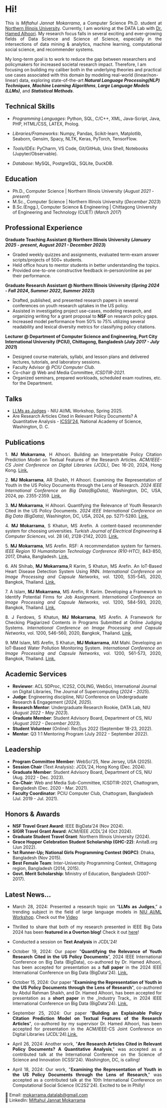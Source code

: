 # Hi!
<p align="justify">
This is <i>Miftahul Jannat Mokarrama</i>, a Computer Science Ph.D. student at <a href="https://www.niu.edu/index.shtml">Northern Illinois University</a>. Currently, I am working at the DATA Lab with <a href="https://alhoori.github.io/">Dr. Hamed Alhoori</a>. My research focus falls in several exciting and ever-growing fields of Data Science and Science of Science, especially in the intersections of data mining & analytics, machine learning, computational social science, and recommender systems. 

My long-term goal is to work to reduce the gap between researchers and policymakers for increased societal research impact. Therefore, I am focusing on building my caliber both in the underlying theories and practical use cases associated with this domain by modeling real-world (linear/non-linear) data, exploring state-of-the-art <b><i>Natural Language Processing(NLP) Techniques</i></b>, <b><i>Machine Learning Algorithms</i></b>, <b><i>Large Language Models (LLMs)</i></b>, and <b><i>Statistical Methods</i></b>. </p>

## Technical Skills

 - _Programming Languages_: Python, SQL, C/C++, XML, Java-Script, Java, PHP, HTML/CSS, LATEX, Prolog.

 - _Libraries/Frameworks_: Numpy, Pandas, Scikit-learn, Matplotlib, Seaborn, Gensim, Spacy, NLTK, Keras, PyTorch, TensorFlow.

 - _Tools/IDEs_: PyCharm, VS Code, Git/GitHub, Unix Shell, Notebooks (Jupyter/Observable).

 - _Database_: MySQL, PostgreSQL, SQLite, DuckDB.

## Education
- Ph.D., Computer Science | Northern Illinois University (_August 2021 - present_)							
- M.Sc., Computer Science	| Northern Illinois University (_December 2023_)	 			        		
- B.Sc.(Engg.), Computer Science & Engineering |  Chittagong University of Engineering and Technology (CUET) (_March 2017_)

## Professional Experience 
**Graduate Teaching Assistant @ Northern Illinois University (_January 2025 - present_, _August 2021 - December 2023_)**
- Graded weekly quizzes and assignments, evaluated term-exam answer scripts/projects of 500+ students.
- Held office hours to mentor students in better understanding the topics.
- Provided one-to-one constructive feedback in-person/online as per their performance.
  
**Graduate Research Assistant @ Northern Illinois University (_Spring 2024 - Fall 2024_, _Summer 2022_, _Summer 2023_)**
- Drafted, published, and presented research papers in several conferences on youth research uptakes in the US policy.
- Assisted in investigating project use-cases, modeling research, and organizing writing for a grant proposal to <b>NSF</b> on research policy gaps.
- Increased model performance from 50% to 75% utilizing several readability and lexical diversity metrics for classifying policy citations.
  
**Lecturer @ Department of Computer Science and Engineering, Port City International University (PCIU), Chittagong, Bangladesh (_July 2017 - July 2021_)**
- Designed course materials, syllabi, and lesson plans and delivered lectures, tutorials, and laboratory sessions. 
- Faculty Advisor @ _PCIU Computer Club_.
- Co-chair @ Web and Media Committee, _ICSDTIR-2021_.
- Organized seminars, prepared workloads, scheduled exam routines, etc. for the Department.

## Talks
- [LLMs as Judges](https://www.youtube.com/watch?v=lTf_vU7R2jM) - NIU AI/ML Workshop, Spring 2025.
- Are Research Articles Cited in Relevant Policy Documents? A Quantitative Analysis - <a href="https://icssi.org/">ICSSI'24</a>, National Academy of Science, Washington, D. C.

## Publications
<p align="justify"> 1. <b>MJ Mokarrama</b>, H Alhoori. Building an Interpretable Policy Citation Prediction Model on Textual Features of
the Research Articles. <i>ACM/IEEE-CS Joint Conference on Digital Libraries (JCDL)</i>, Dec 16-20, 2024, Hong Kong. <a href="https://doi.org/10.1145/3677389.3702603">Link.</a> </p>
<p align="justify"> 2. <b>MJ Mokarrama</b>, AR Shaikh, H Alhoori. Examining the Representation of Youth in the US Policy Documents
through the Lens of Research. <i>2024 IEEE International Conference on Big Data(BigData)</i>, Washington, DC, USA,
2024, pp. 2355-2359. <a href="https://doi.org/10.1109/BigData62323.2024.10825996">Link.</a> </p>
<p align="justify"> 3. <b>MJ Mokarrama</b>, H Alhoori. Quantifying the Relevance of Youth Research Cited in the US Policy Documents.
<i>2024 IEEE International Conference on Big Data (BigData)</i>, Washington, DC, USA, 2024, pp. 5271-5280. <a href="https://doi.org/10.1109/BigData62323.2024.10825004">Link.</a> </p>
<p align="justify"> 4. <b>MJ Mokarrama</b>, S Khatun, MS Arefin. A content-based recommender system for choosing universities. <i>Turkish
Journal of Electrical Engineering & Computer Sciences</i>, vol. 28 (4), 2128-2142, 2020. <a href="https://doi.org/10.3906/elk-1911-37">Link.</a> </p>
<p align="justify"> 5. <b>MJ Mokarrama</b>, MS Arefin. RSF: A recommendation system for farmers. <i>IEEE Region 10 Humanitarian
Technology Conference (R10-HTC)</i>, 843-850, 2017, Dhaka, Bangladesh. <a href="https://doi.org/10.1109/R10-HTC.2017.8289086">Link.</a> </p>
<p align="justify"> 6. AN Shihab, <b>MJ Mokarrama</b>,R Karim, S Khatun, MS Arefin. An IoT-Based Heart Disease Detection System
Using RNN. <i>International Conference on Image Processing and Capsule Networks</i>, vol. 1200, 535-545, 2020,
Bangkok, Thailand. <a href="https://doi.org/10.1007/978-3-030-51859-2_49">Link.</a> </p>
<p align="justify"> 7. A Islam, <b>MJ Mokarrama</b>, MS Arefin, R Karim. Developing a Framework to Identify Potential Firms for Job
Assignment.<i> International Conference on Image Processing and Capsule Networks</i>, vol. 1200, 584-593, 2020,
Bangkok, Thailand. <a href="https://doi.org/10.1007/978-3-030-51859-2_53">Link.</a> </p>
<p align="justify"> 8. J Ferdows, S Khatun, <b>MJ Mokarrama</b>, MS Arefin. A Framework for Checking Plagiarized Contents in Programs
Submitted at Online Judging Systems.<i> International Conference on Image Processing and Capsule Networks</i>, vol.
1200, 546-560, 2020, Bangkok, Thailand. <a href="https://doi.org/10.1007/978-3-030-51859-2_50">Link.</a> </p>
<p align="justify"> 9. MM Islam, MS Arefin, S Khatun, <b>MJ Mokarrama</b>, AM Mahi. Developing an IoT-Based Water Pollution
Monitoring System.<i> International Conference on Image Processing and Capsule Networks</i>, vol. 1200, 561-573,
2020, Bangkok, Thailand. <a href="https://doi.org/10.1007/978-3-030-51859-2_51">Link.</a> </p>

## Academic Services

- **Reviewer**: ACL SDProc, IC2S2, COLING, WebSci, International Journal on Digital Libraries, The Journal of Supercomputing (_2024 - 2025_).
- **Judge**: Engineering discipline, NIU Conference on Undergraduate Research & Engagement (_2024, 2025_).
- **Research Mentor**: Undergraduate Research Rookie, DATA Lab, NIU (_August 2022 -  May 2023_).
- **Graduate Member**: Student Advisory Board, Department of CS, NIU (_August 2022 -  December 2023_).
- **Student Volunteer** (Online): RecSys 2022 (September 18-23, 2022).
- **Mentor**: Q3 1:1 Mentoring Program (July 2022 - September 2022).

## Leadership
- **Program Committee Member**: WebSci’25, New Jersey, USA (2025).
- **Session Chair** (Text Analysis): JCDL’24, Hong Kong (Dec. 2024).
- **Graduate Member**: Student Advisory Board, Department of CS, NIU (Aug. 2022 - Dec. 2023).
- **Co-Chair**: Web and Media Sub-Committee, ICSDTIR-2021, Chattogram, Bangladesh (Dec. 2020 - Mar. 2021).
- **Faculty Coordinator**: PCIU Computer Club, Chattogram, Bangladesh (Jul. 2019 - Jul. 2021).

## Honors & Awards

- **NSF Travel Grant Award**: IEEE BigData’24 (Nov 2024).
- **SIGIR Travel Grant Award**: ACM/IEEE JCDL’24 (Oct 2024).
- **Graduate Student Travel Grant**: Northern Illinois University (2024).
- **Grace Hopper Celebration Student Scholarship (GHC-22)**: AnitaB.org (Jun 2022).
- **1st Runner-Up; National Girls Programming Contest (NGPC)**: Dhaka, Bangladesh (Nov 2015).
- **Best Female Team**: Inter-University Programming Contest, Chittagong region, Bangladesh (2014, 2015).
- **Govt. Merit Scholarship**: Ministry of Education, Bangladesh (2007-2017).

## Latest News...
- <p align="justify"> March 28, 2024: Presented a research topic on “<b>LLMs as Judges</b>,” a trending subject in the field of large language models in <a href="https://www.niuai.org/home">NIU AI/ML Workshop</a>. Check out the <a href="https://www.youtube.com/watch?v=lTf_vU7R2jM">Video</a> </p>
- <p align="justify"> Thrilled to share that both of my research presented in IEEE Big Data 2024 has been <b>featured in a Overton blog!</b> Check it out <a href="https://www.linkedin.com/posts/activity-7308600879195009028-z8VF?utm_source=share&utm_medium=member_desktop&rcm=ACoAABw9XWABWMf7EZjsnuAK9HsHmXrVwMdjswE">here</a>!  </p>
- <p align="justify"> Conducted a session on <b>Text Analysis</b> in JCDL'24! </p>
- <p align="justify"> October 19, 2024: Our paper "<b>Quantifying the Relevance of Youth Research Cited in the US Policy Documents</b>”, 2024 IEEE International Conference on Big Data (BigData), co-authored by Dr. Hamed Alhoori, has been accepted for presentation as a <b>full paper</b> in the 2024 IEEE International Conference on Big Data (BigData'24). <a href="https://doi.org/10.1109/BigData62323.2024.10825004">Link.</a> </p>
- <p align="justify"> October 15, 2024: Our paper "<b>Examining the Representation of Youth in the US Policy Documents through the Lens of Research</b>", co-authored by Abdul Rahman Shaikh, and Dr. Hamed Alhoori, has been accepted for presentation as a <b>short paper</b> in the _Industry Track_ in 2024 IEEE International Conference on Big Data (BigData'24). <a href="https://doi.org/10.1109/BigData62323.2024.10825996">Link.</a> </p>
- <p align="justify"> September 25, 2024: Our paper "<b>Building an Explainable Policy Citation Prediction Model on Textual Features of the Research Articles</b>", co-authored by my supervisor Dr. Hamed Alhoori, has been accepted for presentation in the ACM/IEEE-CS Joint Conference on Digital Libraries (JCDL'24).<a href="https://doi.org/10.1145/3677389.3702603">Link.</a> </p>
- <p align="justify"> April 26, 2024: Another work, "<b>Are Research Articles Cited in Relevant Policy Documents? A Quantitative Analysis</b>," was accepted as a contributed talk at the International Conference on the Science of Science and Innovation (ICSSI'24). Washington, DC, is calling! </p>
- <p align="justify"> April 18, 2024: Our work, "<b>Examining the Representation of Youth in the US Policy Documents through the Lens of Research</b>," was accepted as a contributed talk at the 10th International Conference on Computational Social Science (IC2S2'24). Excited to be in Philly! </p>

📧 Email: [mokarrama.datalab@gmail.com](mailto:mokarrama.datalab@gmail.com)\
🔗 LinkedIn: [Miftahul Jannat Mokarrama](https://www.linkedin.com/in/miftahul-jannat-mokarrama)
